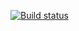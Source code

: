 [![Build status](https://ci.appveyor.com/api/projects/status/pep5rme82me66mbg/branch/main?svg=true)](https://ci.appveyor.com/project/Detrxd/testui-hw-2-1/branch/main)